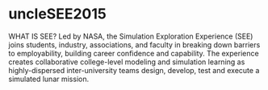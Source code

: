 # uncleSEE2015
WHAT IS SEE?  Led by NASA, the Simulation Exploration Experience (SEE) joins students, industry, associations, and faculty in breaking down barriers to employability, building career confidence and capability. The experience creates collaborative college-level modeling and simulation learning as highly-dispersed inter-university teams design, develop, test and execute a simulated lunar mission.
